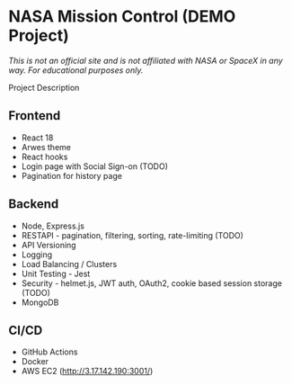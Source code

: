 # NASA Mission Control (DEMO Project)

*This is not an official site and is not affiliated with NASA or SpaceX in any way. For educational purposes only.*

Project Description

## Frontend
- React 18
- Arwes theme
- React hooks
- Login page with Social Sign-on (TODO)
- Pagination for history page

## Backend
- Node, Express.js
- RESTAPI - pagination, filtering, sorting, rate-limiting (TODO)
- API Versioning
- Logging
- Load Balancing / Clusters
- Unit Testing - Jest
- Security - helmet.js, JWT auth, OAuth2, cookie based session storage (TODO)
- MongoDB

## CI/CD 
- GitHub Actions
- Docker
- AWS EC2 (http://3.17.142.190:3001/)
